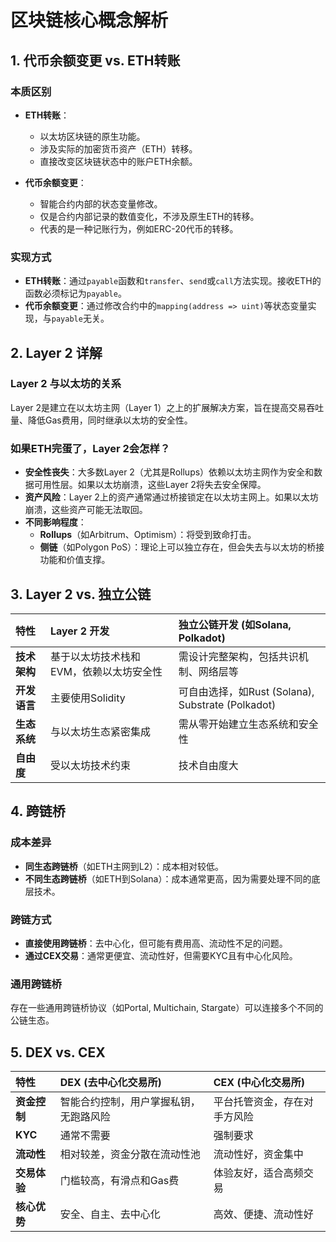 # 区块链核心概念解析

## 1. 代币余额变更 vs. ETH转账

### 本质区别

- **ETH转账**：
  - 以太坊区块链的原生功能。
  - 涉及实际的加密货币资产（ETH）转移。
  - 直接改变区块链状态中的账户ETH余额。

- **代币余额变更**：
  - 智能合约内部的状态变量修改。
  - 仅是合约内部记录的数值变化，不涉及原生ETH的转移。
  - 代表的是一种记账行为，例如ERC-20代币的转移。

### 实现方式

- **ETH转账**：通过`payable`函数和`transfer`、`send`或`call`方法实现。接收ETH的函数必须标记为`payable`。
- **代币余额变更**：通过修改合约中的`mapping(address => uint)`等状态变量实现，与`payable`无关。

## 2. Layer 2 详解

### Layer 2 与以太坊的关系

Layer 2是建立在以太坊主网（Layer 1）之上的扩展解决方案，旨在提高交易吞吐量、降低Gas费用，同时继承以太坊的安全性。

### 如果ETH完蛋了，Layer 2会怎样？

- **安全性丧失**：大多数Layer 2（尤其是Rollups）依赖以太坊主网作为安全和数据可用性层。如果以太坊崩溃，这些Layer 2将失去安全保障。
- **资产风险**：Layer 2上的资产通常通过桥接锁定在以太坊主网上。如果以太坊崩溃，这些资产可能无法取回。
- **不同影响程度**：
  - **Rollups**（如Arbitrum、Optimism）：将受到致命打击。
  - **侧链**（如Polygon PoS）：理论上可以独立存在，但会失去与以太坊的桥接功能和价值支撑。

## 3. Layer 2 vs. 独立公链

| 特性 | Layer 2 开发 | 独立公链开发 (如Solana, Polkadot) |
| :--- | :--- | :--- |
| **技术架构** | 基于以太坊技术栈和EVM，依赖以太坊安全性 | 需设计完整架构，包括共识机制、网络层等 |
| **开发语言** | 主要使用Solidity | 可自由选择，如Rust (Solana), Substrate (Polkadot) |
| **生态系统** | 与以太坊生态紧密集成 | 需从零开始建立生态系统和安全性 |
| **自由度** | 受以太坊技术约束 | 技术自由度大 |

## 4. 跨链桥

### 成本差异

- **同生态跨链桥**（如ETH主网到L2）：成本相对较低。
- **不同生态跨链桥**（如ETH到Solana）：成本通常更高，因为需要处理不同的底层技术。

### 跨链方式

- **直接使用跨链桥**：去中心化，但可能有费用高、流动性不足的问题。
- **通过CEX交易**：通常更便宜、流动性好，但需要KYC且有中心化风险。

### 通用跨链桥

存在一些通用跨链桥协议（如Portal, Multichain, Stargate）可以连接多个不同的公链生态。

## 5. DEX vs. CEX

| 特性 | DEX (去中心化交易所) | CEX (中心化交易所) |
| :--- | :--- | :--- |
| **资金控制** | 智能合约控制，用户掌握私钥，无跑路风险 | 平台托管资金，存在对手方风险 |
| **KYC** | 通常不需要 | 强制要求 |
| **流动性** | 相对较差，资金分散在流动性池 | 流动性好，资金集中 |
| **交易体验** | 门槛较高，有滑点和Gas费 | 体验友好，适合高频交易 |
| **核心优势** | 安全、自主、去中心化 | 高效、便捷、流动性好 |